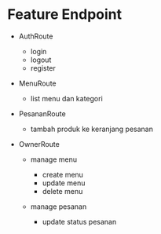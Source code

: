 # Feature Endpoint

* AuthRoute
    * login
    * logout
    * register

* MenuRoute
    * list menu dan kategori

* PesananRoute
    * tambah produk ke keranjang pesanan

* OwnerRoute
    * manage menu
        * create menu
        * update menu
        * delete menu

    * manage pesanan
        * update status pesanan